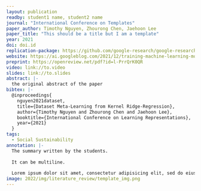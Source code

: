 ```yaml
---
layout: publication
readby: student1 name, student2 name
journal: "International Conference on Templates"
paper_author: Timothy Nguyen, Zhourong Chen, Jaehoon Lee
paper_title: "This should be a title but I am a template"
year: 2021
doi: doi.id
replication-package: https://github.com/google-research/google-research/blob/master/kip/
website: https://ai.googleblog.com/2021/12/training-machine-learning-models-more.html
preprint: https://openreview.net/pdf?id=l-PrrQrK0QR
video: link://to.video
slides: link://to.slides
abstract: |-
  the original abstract of the paper
bibtex: |-
  @inproceedings{
    nguyen2021dataset,
    title={Dataset Meta-Learning from Kernel Ridge-Regression},
    author={Timothy Nguyen and Zhourong Chen and Jaehoon Lee},
    booktitle={International Conference on Learning Representations},
    year={2021}
  }
tags:
  - Social Sustainability
annotation: |-
  The summary written by the students.
  
  It can be multiline.
  
  Lorem ipsum dolor sit amet, consectetur adipisicing elit, sed do eiusmod tempor incididunt ut labore et dolore magna aliqua. Ut enim ad minim veniam, quis nostrud exercitation ullamco laboris nisi ut aliquip ex ea commodo consequat. Duis aute irure dolor in reprehenderit in voluptate velit esse cillum dolore eu fugiat nulla pariatur. Excepteur sint occaecat cupidatat non proident, sunt in culpa qui officia deserunt mollit anim id est laborum.
image: 2022/img/literature_review/template_img.png
---
```


<!--mandatory fields: paper_title, readby, paper_author, journal, year, doi or preprint or arxiv, slides (if you have), abstract, annotation -->
